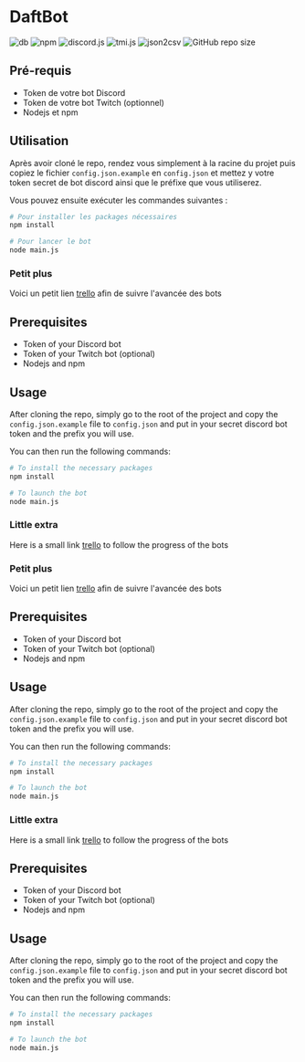 # DaftBot


![db](https://img.shields.io/badge/daftbot-v1.4.3-red)
![npm](https://img.shields.io/npm/v/npm/latest)
![discord.js](https://img.shields.io/badge/discord.js-v14.7.0-green)
![tmi.js](https://img.shields.io/badge/tmi.js-v1.8.5-blue)
![json2csv](https://img.shields.io/badge/json2csv-v6.0.0.alpha.2-orange)
![GitHub repo size](https://img.shields.io/github/repo-size/vivimouret29/bot_discord?color=yellow)

## Pré-requis

- Token de votre bot Discord
- Token de votre bot Twitch (optionnel)
- Nodejs et npm

## Utilisation

Après avoir cloné le repo, rendez vous simplement à la racine du projet puis copiez le fichier `config.json.example` en `config.json` et mettez y votre token secret de bot discord ainsi que le préfixe que vous utiliserez. 
  
Vous pouvez ensuite exécuter les commandes suivantes :
  
```bash
# Pour installer les packages nécessaires
npm install

# Pour lancer le bot
node main.js
```

### Petit plus
  
Voici un petit lien [trello](https://trello.com/b/kdy25wXP/daftbot-mobbot) afin de suivre l'avancée des bots

  
## Prerequisites

- Token of your Discord bot
- Token of your Twitch bot (optional)
- Nodejs and npm

## Usage

After cloning the repo, simply go to the root of the project and copy the `config.json.example` file to `config.json` and put in your secret discord bot token and the prefix you will use. 
  
You can then run the following commands:
  
```bash
# To install the necessary packages
npm install

# To launch the bot
node main.js
```

### Little extra
  
Here is a small link [trello](https://trello.com/b/kdy25wXP/daftbot-mobbot) to follow the progress of the bots

### Petit plus
  
Voici un petit lien [trello](https://trello.com/b/kdy25wXP/daftbot-mobbot) afin de suivre l'avancée des bots

  
## Prerequisites

- Token of your Discord bot
- Token of your Twitch bot (optional)
- Nodejs and npm

## Usage

After cloning the repo, simply go to the root of the project and copy the `config.json.example` file to `config.json` and put in your secret discord bot token and the prefix you will use. 
  
You can then run the following commands:
  
```bash
# To install the necessary packages
npm install

# To launch the bot
node main.js
```

### Little extra
  
Here is a small link [trello](https://trello.com/b/kdy25wXP/daftbot-mobbot) to follow the progress of the bots
## Prerequisites

- Token of your Discord bot
- Token of your Twitch bot (optional)
- Nodejs and npm

## Usage

After cloning the repo, simply go to the root of the project and copy the `config.json.example` file to `config.json` and put in your secret discord bot token and the prefix you will use. 
  
You can then run the following commands:
  
```bash
# To install the necessary packages
npm install

# To launch the bot
node main.js
```
